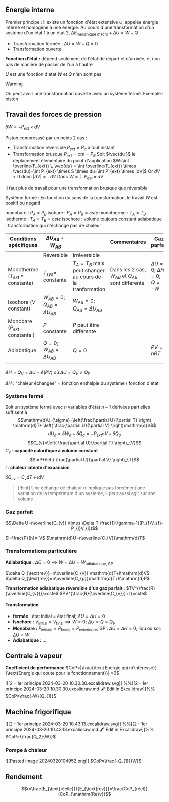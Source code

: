 
## Énergie interne
Premier principe : 
Il existe un fonction d'état extensive  $U$, appelée énergie interne et homogène à une énergie.
Au cours d'une transformation d'un système d'un état 1 à  un état 2,
$\Delta E_{\text{mecanique macro}} + \Delta U= W+Q$

* Transformation fermée : $\Delta U= W+Q=0$
* Transformation ouverte 

**Fonction d'état :** dépend seulement de l'état de départ et d'arrivée, et non pas de manière de passer de l'un à l'autre

$U$ est une fonction d'état
$W$ et $Q$ n'en sont pas

>[!warning] 
>On peut avoir une transformation ouverte avec un système fermé.
>Exemple : piston

## Travail des forces de pression
$\delta W=-P_{ext} \times \mathrm{d}V$

Piston compresssé par un poids
2 cas :
* Transformation réversible $P_{ext}=P_{\sigma}$ à tout instant
* Transformation brusque $P_{ext}=cte=P_{B}$
 Soit $\vec{du }$ le déplacement élémentaire du point d'application
$W=\int  \overline{F_{ext}} \, \vec{du} = \int  \overline{F_{ext}} \times \vec{du}=\int P_{ext} \times S \times du=\int P_{ext} \times |dV|$
Or $dV < 0$ donc $|dV| = -dV$
Donc $W = \int - P_{ext} \times dV$

Il faut plus de travail pour une transformation brusque que réversible

Système fermé : En fonction du sens de la transformation, le travail $W$ est positif ou négatif

monobare : $P_{A}=P_{B}$
isobare : $P_{A}=P_{B} = cste$
monotherme : $T_{A}=T_{B}$
isotherme : $T_{A}=T_{B}=cste$
isochore : volume toujours constant
adiabatique : transformation qui n'échange pas de chaleur


| Conditions spécifiques             | $\Delta U_{AB}+W_{AB}$             |                                                              | Commentaires                                         | Gaz parfait                        |
| ---------------------------------- | ---------------------------------- | ------------------------------------------------------------ | ---------------------------------------------------- | ---------------------------------- |
|                                    | Réversible                         | Irréversible                                                 |                                                      |                                    |
| Monotherme ($T_{ext}$ = constante) | $T_{sys}=$ constante               | $T_{A}=T_{B}$ mais peut changer au cours de la tranformation | Dans les 2 cas, $W_{AB}$ et $Q_{AB}$ sont différents | $\Delta U=0$; $\Delta H=0$; $Q=-W$ |
| Isochore ($V$ constant)            | $W_{AB}=0$; $Q_{AB}=\Delta U_{AB}$ | $W_{AB}=0$; $Q_{AB}= \Delta U_{AB}$                          |                                                      |                                    |
| Monobare ($P_{ext}$ constante )    | $P$ constante                      | $P$ peut être différente                                     |                                                      |                                    |
| Adiabatique                        | $Q=0$; $W_{AB}=\Delta U_{AB}$      | $Q=0$                                                        |                                                      | $PV=nRT$                           |
|                                    |                                    |                                                              |                                                      |                                    |
$\Delta H=Q_{V}=\Delta U+ \Delta(PV)$
où $\Delta U=Q_{V}\neq Q_{P}$

$\Delta H$ : "chaleur échangée" = fonction enthalpie du système / fonction d'état

### Système fermé
Soit un système fermé avec $n$ variables d'état
$n-1$ dérivées partielles suffisent à 
$$\mathrm{d}U_{\sigma}=\left(\frac{\partial U}{\partial T} \right) \mathrm{d}T+ \left( \frac{\partial U}{\partial V} \right)\mathrm{d}V$$
$$\mathrm{d}U_{\sigma}=\delta W_{\sigma}+\delta Q_{\sigma}=-P_{ext}\mathrm{d}V+\delta Q_{\sigma}$$
$$C_{v}=\left( \frac{\partial U}{\partial T} \right)_{V}$$
$C_{v}$ : **capacité calorifique à volume constant**
$$l=P+\left( \frac{\partial U}{\partial V} \right)_{T}$$
$l$ : **chaleur latente d'expansion**

$\delta Q_{ev}=C_{v}\mathrm{d}T+l\mathrm{d}V$

>[!hint] 
>Une échange de chaleur n'implique pas forcément une variation de la température d'un système, il peut aussi agir sur son volume



### Gaz parfait
$$\Delta U=n\overline{C_{v}} \times \Delta T \frac{1}{\gamma-1}(P_{f}V_{f}-P_{i}V_{i})$$

$l=\frac{P}{h}=-V$
$\mathrm{d}U=n\overline{C_{V}}\mathrm{d}T$

### Transformations particulière
**Adiabatique :** $\Delta Q=0 \iff W=\Delta U=W_{\text{adiabatique, GP}}$

$\delta Q_{\text{rev}}=n\overline{C_{v}} \mathrm{d}T+l\mathrm{d}V$
$\delta Q_{\text{rev}}=n\overline{C_{p}}\mathrm{d}T+h\mathrm{d}P$

**Transformation adiabatique réversible d'un gaz parfait :** 
$TV^{\frac{R}{\overline{C_{v}}}}=cste$
$PV^{\frac{R}{\overline{C_{v}}}+1}=cste$

#### Transformation
* **fermée** : état initial = état final; $\Delta U=\Delta H=0$
* **Isochore** : $V_{\text{initial}}=V_{\text{final}}\implies W=0$; $\Delta U=Q=Q_{V}$
* **Monobare :** $P_{\text{initiale}}=P_{\text{finale}}=P_{\text{extérieure}}$; GP : $\Delta U=\Delta H=0$; liqu ou sol: $\Delta U=W$
* **Adiabatique :** ...

## Centrale à vapeur
**Coefficient de performance**
$CoP=|\frac{\text{Energie qui m'intéresse}}{\text{Energie qui coute pour le fonctionnement}}| >0$

![[2 - 1er principe 2024-03-20 10.30.30.excalidraw.svg]]
%%[[2 - 1er principe 2024-03-20 10.30.30.excalidraw.md|🖋 Edit in Excalidraw]]%%
$CoP=\frac{-W}{Q_{1}}$
## Machine frigorifique
![[2 - 1er principe 2024-03-20 10.43.13.excalidraw.svg]]
%%[[2 - 1er principe 2024-03-20 10.43.13.excalidraw.md|🖋 Edit in Excalidraw]]%%
$CoP={\frac{Q_2}{W}}$

### Pompe à chaleur
![[Pasted image 20240320104952.png]]
$CoP=\frac{-Q_{1}}{W}$

## Rendement
$$r=\frac{E_{\text{réelle}}}{E_{\text{rev}}}=\frac{CoP_{réel}}{CoP_{\mathrm{Re}v}}$$
